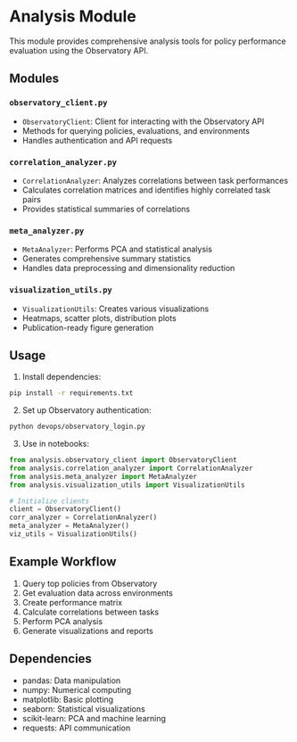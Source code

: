 # Analysis Module

This module provides comprehensive analysis tools for policy performance evaluation using the Observatory API.

## Modules

### `observatory_client.py`
- `ObservatoryClient`: Client for interacting with the Observatory API
- Methods for querying policies, evaluations, and environments
- Handles authentication and API requests

### `correlation_analyzer.py`
- `CorrelationAnalyzer`: Analyzes correlations between task performances
- Calculates correlation matrices and identifies highly correlated task pairs
- Provides statistical summaries of correlations

### `meta_analyzer.py`
- `MetaAnalyzer`: Performs PCA and statistical analysis
- Generates comprehensive summary statistics
- Handles data preprocessing and dimensionality reduction

### `visualization_utils.py`
- `VisualizationUtils`: Creates various visualizations
- Heatmaps, scatter plots, distribution plots
- Publication-ready figure generation

## Usage

1. Install dependencies:
```bash
pip install -r requirements.txt
```

2. Set up Observatory authentication:
```bash
python devops/observatory_login.py
```

3. Use in notebooks:
```python
from analysis.observatory_client import ObservatoryClient
from analysis.correlation_analyzer import CorrelationAnalyzer
from analysis.meta_analyzer import MetaAnalyzer
from analysis.visualization_utils import VisualizationUtils

# Initialize clients
client = ObservatoryClient()
corr_analyzer = CorrelationAnalyzer()
meta_analyzer = MetaAnalyzer()
viz_utils = VisualizationUtils()
```

## Example Workflow

1. Query top policies from Observatory
2. Get evaluation data across environments
3. Create performance matrix
4. Calculate correlations between tasks
5. Perform PCA analysis
6. Generate visualizations and reports

## Dependencies

- pandas: Data manipulation
- numpy: Numerical computing
- matplotlib: Basic plotting
- seaborn: Statistical visualizations
- scikit-learn: PCA and machine learning
- requests: API communication

